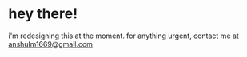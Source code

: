# hey there! 
i'm redesigning this at the moment. for anything urgent, contact me at anshulm1669@gmail.com
